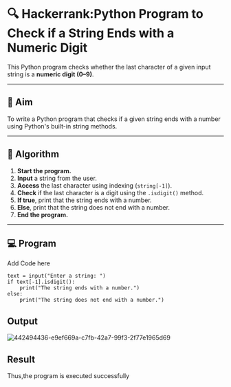 # 🔍 Hackerrank:Python Program to Check if a String Ends with a Numeric Digit

This Python program checks whether the last character of a given input string is a **numeric digit (0–9)**.

---

## 🎯 Aim

To write a Python program that checks if a given string ends with a number using Python's built-in string methods.

---

## 🧠 Algorithm

1. **Start the program.**
2. **Input** a string from the user.
3. **Access** the last character using indexing (`string[-1]`).
4. **Check** if the last character is a digit using the `.isdigit()` method.
5. **If true**, print that the string ends with a number.
6. **Else**, print that the string does not end with a number.
7. **End the program.**

---

## 💻  Program
Add Code here
~~~
text = input("Enter a string: ")
if text[-1].isdigit():
    print("The string ends with a number.")
else:
    print("The string does not end with a number.")
~~~
## Output

![442494436-e9ef669a-c7fb-42a7-99f3-2f77e1965d69](https://github.com/user-attachments/assets/990ff31f-790e-4522-8e7b-9d1d154da8c4)
## Result
Thus,the program is executed successfully
